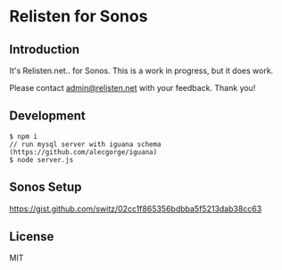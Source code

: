 # Relisten for Sonos

## Introduction

It's Relisten.net.. for Sonos. This is a work in progress, but it does work.

Please contact admin@relisten.net with your feedback. Thank you!

## Development

```
$ npm i
// run mysql server with iguana schema (https://github.com/alecgorge/iguana)
$ node server.js
```

## Sonos Setup

https://gist.github.com/switz/02cc1f865356bdbba5f5213dab38cc63

## License

MIT
